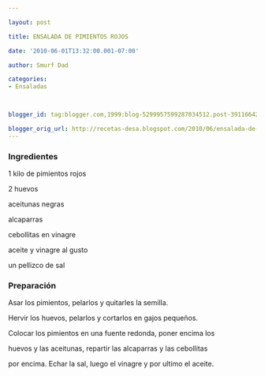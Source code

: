 ```yaml
---

layout: post

title: ENSALADA DE PIMIENTOS ROJOS

date: '2010-06-01T13:32:00.001-07:00'

author: Smurf Dad

categories:
- Ensaladas



blogger_id: tag:blogger.com,1999:blog-5299957599287034512.post-3911664219889113078

blogger_orig_url: http://recetas-desa.blogspot.com/2010/06/ensalada-de-pimientos-rojos.html
---
```


<h3>Ingredientes</h3>

1 kilo de pimientos rojos

2 huevos

aceitunas negras

alcaparras

cebollitas en vinagre

aceite y vinagre al gusto

un pellizco de sal

<h3>Preparación</h3>

Asar los pimientos, pelarlos y quitarles la semilla.

Hervir los huevos, pelarlos y cortarlos en gajos pequeños.

Colocar los pimientos en una fuente redonda, poner encima los

huevos y las aceitunas, repartir las alcaparras y las cebollitas

por encima. Echar la sal, luego el vinagre y por ultimo el aceite.